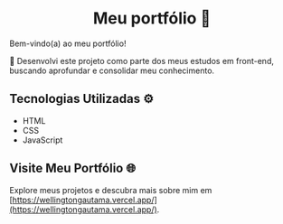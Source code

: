 <h1 align="center">Meu portfólio 💼</h1>

Bem-vindo(a) ao meu portfólio!

📂 Desenvolvi este projeto como parte dos meus estudos em front-end, buscando aprofundar e consolidar meu conhecimento.

## Tecnologias Utilizadas ⚙️

- HTML
- CSS
- JavaScript


## Visite Meu Portfólio 🌐

Explore meus projetos e descubra mais sobre mim em [https://wellingtongautama.vercel.app/](https://wellingtongautama.vercel.app/).
